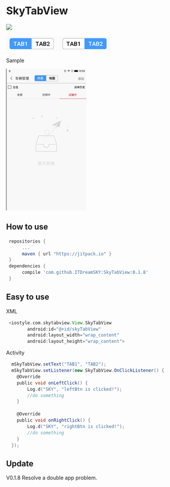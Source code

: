 # SkyTabView
[![](https://jitpack.io/v/ITDreamSKY/SkyTabView.svg)](https://jitpack.io/#ITDreamSKY/SkyTabView) 

![Alt text](https://github.com/ITDreamSKY/SkyTabView/blob/master/TAB1.png) 
![Alt text](https://github.com/ITDreamSKY/SkyTabView/blob/master/TAB2.png) 

Sample 

![Alt text](https://github.com/ITDreamSKY/SkyTabView/blob/master/screenShot.gif) 

## How to use
  ```Groovy
   repositories {
        ...
        maven { url "https://jitpack.io" }
   }
   dependencies {
        compile 'com.github.ITDreamSKY:SkyTabView:0.1.8'
   }
   ```
   
## Easy to use
XML 
```Groovy
 <iostyle.com.skytabview.View.SkyTabView
        android:id="@+id/skyTabView"
        android:layout_width="wrap_content"
        android:layout_height="wrap_content">
 ```
 Activity 
```Groovy
  mSkyTabView.setText("TAB1", "TAB2");
  mSkyTabView.setListener(new SkyTabView.OnClickListener() {
    @Override
    public void onLeftClick() {
        Log.d("SKY", "leftBtn is clicked!");
        //do something
    }

    @Override
    public void onRightClick() {
        Log.d("SKY", "rightBtn is clicked!");
        //do something
    }
  });
 ```
## Update
V0.1.8 Resolve a double app problem.

